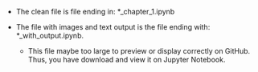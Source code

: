 - The clean file is file ending in: *_chapter_1.ipynb

- The file with images and text output is the file ending with: *_with_output.ipynb. 
  - This file maybe too large to preview or display correctly on GitHub. Thus, you have download and view it on Jupyter Notebook.
